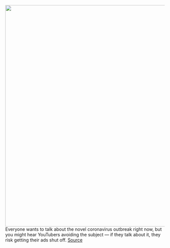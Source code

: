 <img src='https://cdn.vox-cdn.com/thumbor/XGyqaISkU7sfO_zB6IoF0wQqWSw=/0x0:2040x1360/1200x800/filters:focal(857x517:1183x843)/cdn.vox-cdn.com/uploads/chorus_image/image/66439866/acastro_180806_1777_youtube_cancel_0001.0.jpg' width='700px' /><br/>
Everyone wants to talk about the novel coronavirus outbreak right now, but you might hear YouTubers avoiding the subject — if they talk about it, they risk getting their ads shut off.
<a href='https://www.theverge.com/2020/3/4/21164553/youtube-coronavirus-demonetization-sensitive-subjects-advertising-guidelines-revenue'> Source <a/>